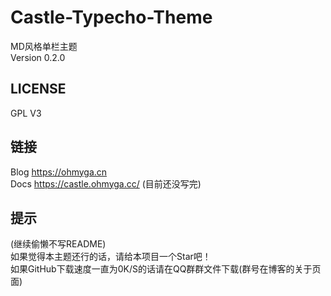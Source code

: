 # Castle-Typecho-Theme
MD风格单栏主题<br>
Version 0.2.0
## LICENSE
GPL V3
## 链接
Blog https://ohmyga.cn<br>
Docs https://castle.ohmyga.cc/ (目前还没写完)
## 提示
(继续偷懒不写README)<br>
如果觉得本主题还行的话，请给本项目一个Star吧！<br>
如果GitHub下载速度一直为0K/S的话请在QQ群群文件下载(群号在博客的关于页面)